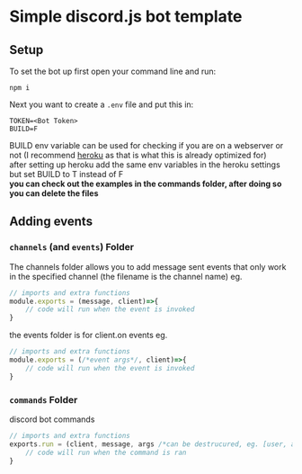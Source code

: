 # Simple discord.js bot template
## Setup
To set the bot up first open your command line and run:
```
npm i
```
Next you want to create a `.env` file and put this in:
```
TOKEN=<Bot Token>
BUILD=F
```
BUILD env variable can be used for checking if you are on a webserver or not (I recommend [heroku](https://signup.heroku.com/) as that is what this is already optimized for)  
after setting up heroku add the same env variables in the heroku settings but set BUILD to T instead of F  
**you can check out the examples in the commands folder, after doing so you can delete the files**  
## Adding events
### `channels` (and `events`) Folder
The channels folder allows you to add message sent events that only work in the specified channel (the filename is the channel name) eg.
```js
// imports and extra functions
module.exports = (message, client)=>{
    // code will run when the event is invoked
}
```
the events folder is for client.on events eg.
```js
// imports and extra functions
module.exports = (/*event args*/, client)=>{
    // code will run when the event is invoked
}
```
### `commands` Folder
discord bot commands
```js
// imports and extra functions
exports.run = (client, message, args /*can be destrucured, eg. [user, amount]*/)=>{
    // code will run when the command is ran
}
```